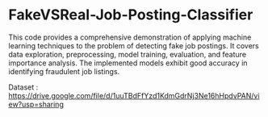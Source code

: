 # FakeVSReal-Job-Posting-Classifier
This code provides a comprehensive demonstration of applying machine learning techniques to the problem of detecting fake job postings. It covers data exploration, preprocessing, model training, evaluation, and feature importance analysis. The implemented models exhibit good accuracy in identifying fraudulent job listings.



Dataset : https://drive.google.com/file/d/1uuTBdFfYzd1KdmGdrNj3Ne16hHpdvPAN/view?usp=sharing
